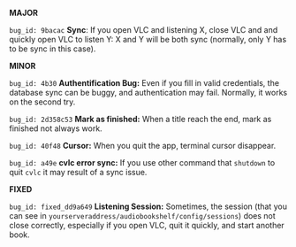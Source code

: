 **MAJOR**

`bug_id: 9bacac` 
**Sync**: If you open VLC and listening X, close VLC and and quickly open VLC to listen Y: X and Y will be both sync (normally, only Y has to be sync in this case).

**MINOR**

`bug_id: 4b30`
**Authentification Bug:** Even if you fill in valid credentials, the database sync can be buggy, and authentication may fail. Normally, it works on the second try.

`bug_id: 2d358c53`
**Mark as finished:** When a title reach the end, mark as finished not always work.

`bug_id: 40f48`
**Cursor:** When you quit the app, terminal cursor disappear.

`bug_id: a49e`
**cvlc error sync:** If you use other command that `shutdown` to quit `cvlc` it may result of a sync issue.

**FIXED**

`bug_id: fixed_dd9a649`
**Listening Session:** Sometimes, the session (that you can see in `yourserveraddress/audiobookshelf/config/sessions`) does not close correctly, especially if you open VLC, quit it quickly, and start another book.  
